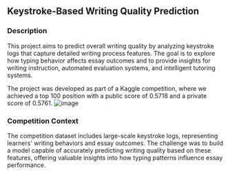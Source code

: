 ## Keystroke-Based Writing Quality Prediction
### Description

This project aims to predict overall writing quality by analyzing keystroke logs that capture detailed writing process features. The goal is to explore how typing behavior affects essay outcomes and to provide insights for writing instruction, automated evaluation systems, and intelligent tutoring systems.

The project was developed as part of a Kaggle competition, where we achieved a top 100 position with a public score of 0.5718 and a private score of 0.5761.
![image](https://github.com/user-attachments/assets/132b995e-0a7e-4d24-9b15-bd181538b588)


### Competition Context

The competition dataset includes large-scale keystroke logs, representing learners' writing behaviors and essay outcomes. The challenge was to build a model capable of accurately predicting writing quality based on these features, offering valuable insights into how typing patterns influence essay performance.

